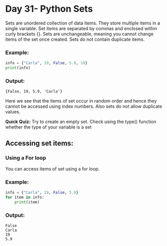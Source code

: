 # Day 31- Python Sets

Sets are unordered collection of data items. They store multiple items in a single variable. Set items are separated by commas and enclosed within curly brackets {}. Sets are unchangeable, meaning you cannot change items of the set once created. Sets do not contain duplicate items.

### Example:

```python
info = {"Carla", 19, False, 5.9, 19}
print(info)

```

### Output:

```
{False, 19, 5.9, 'Carla'}

```

Here we see that the items of set occur in random order and hence they cannot be accessed using index numbers. Also sets do not allow duplicate values.

**Quick Quiz:** Try to create an empty set. Check using the type() function whether the type of your variable is a set

## Accessing set items:

### Using a For loop

You can access items of set using a for loop.

### Example:

```python
info = {"Carla", 19, False, 5.9}
for item in info:
    print(item)

```

### Output:

```
False
Carla
19
5.9

```